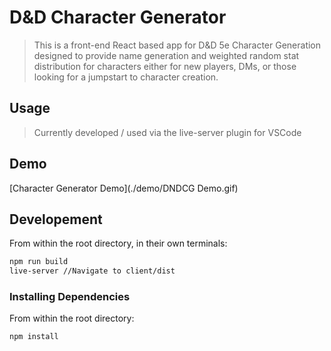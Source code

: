 # D&D Character Generator

> This is a front-end React based app for D&D 5e Character Generation designed to provide name generation and weighted random stat distribution for characters either for new players, DMs, or those looking for a jumpstart to character creation.

<!-- ## Table of Contents
1. [Usage](#Usage)
1. [Requirements](#Requirements)
1. [Server](#Server)
1. [Development](#Development) -->

## Usage

> Currently developed / used via the live-server plugin for VSCode

<!-- > To run the app locally, spin up the server, either via 'node server/server.js', live-server, or some other method, and navigate to localhost:3000 -->

<!-- ## Requirements -->

<!-- ## Server -->
<!-- > CRUD ROUTES
GET /user
POST /user
POST /user/char -->

## Demo

[Character Generator Demo](./demo/DNDCG Demo.gif)

## Developement
From within the root directory, in their own terminals:

```sh
npm run build
live-server //Navigate to client/dist
```
### Installing Dependencies

From within the root directory:

```sh
npm install
```